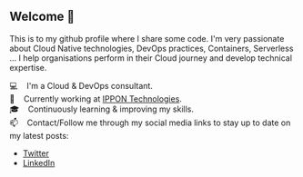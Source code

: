 ## Welcome :wave:

This is to my github profile where I share some code. I'm very passionate about Cloud Native technologies, DevOps practices, Containers, Serverless ... I help organisations perform in their Cloud journey and develop technical expertise.

:computer: &nbsp;&nbsp; I'm a Cloud & DevOps consultant.<br/>
:briefcase: &nbsp;&nbsp; Currently working at [IPPON Technologies](https://ippon.fr).<br/>
:mortar_board: &nbsp;&nbsp; Continuously learning & improving my skills.<br/>
:mailbox: &nbsp;&nbsp; Contact/Follow me through my social media links to stay up to date on my latest posts:  
- [Twitter](https://twitter.com/aaitaazizi) <br/>
- [LinkedIn](https://www.linkedin.com/in/amine-aitaazizi)

